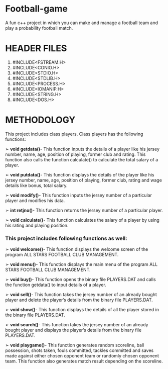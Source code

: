 # Football-game
A fun c++ project in which you can make and manage a football team and play a probability football match.

# HEADER FILES

1) #INCLUDE&lt;FSTREAM.H&gt;
2) #INCLUDE&lt;CONIO.H&gt;
3) #INCLUDE&lt;STDIO.H&gt;
4) #INCLUDE&lt;STDLIB.H&gt;
5) #INCLUDE&lt;PROCESS.H&gt;
6) #INCLUDE&lt;IOMANIP.H&gt;
7) #INCLUDE&lt;STRING.H&gt;
8) #INCLUDE&lt;DOS.H&gt;

# METHODOLOGY

This project includes class players.
Class players has the following functions:

➢ **void getdata()**- This function inputs the
details of a player like his jersey
number, name, age, position of playing,
former club and rating. This function
also calls the function calculate() to
calculate the total salary of a player.

➢ **void putdata()**- This function displays
the details of the player like his jersey
number, name, age, position of playing,
former club, rating and wage details like
bonus, total salary.

➢ **void modify()**- This function inputs the
jersey number of a particular player and
modifies his data.

➢ **int retjno()**- This function returns the
jersey number of a particular player.

➢ **void calculate()**- This function
calculates the salary of a player by using
his rating and playing position.

### This project includes following functions as well:

➢ **void welcome()**- This function displays the
welcome screen of the program ALL STARS
FOOTBALL CLUB MANAGEMENT.

➢ **void menu()**- This function displays the
main menu of the program ALL STARS
FOOTBALL CLUB MANAGEMENT.

➢ **void buy()**- This function opens the binary
file PLAYERS.DAT and calls the function
getdata() to input details of a player.

➢ **void sell()**- This function takes the jersey
number of an already bought player and
delete the player’s details from the binary file
PLAYERS.DAT.

➢ **void show()**- This function displays the
details of all the player stored in the binary
file PLAYERS.DAT.

➢ **void search()**- This function takes the jersey
number of an already bought player and
displays the player’s details from the binary
file PLAYERS.DAT.

➢ **void playgame()**- This function generates
random scoreline, ball possession, shots
taken, fouls committed, tackles committed
and saves made against either chosen
opponent team or randomly chosen opponent
team. This function also generates match
result depending on the scoreline.

